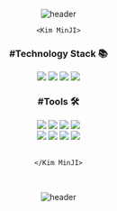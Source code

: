 <div align = center>

![header](https://capsule-render.vercel.app/api?type=waving&color=0:ffc144,100:5dacfd&height=200&text=KIMDUST👋🏼&fontColor=ffffff&fontAlignY=36&fontAlign=77&fontSize=60)

` <Kim MinJI> `

### #Technology Stack 📚

<img src ="https://img.shields.io/badge/HTML5-E34F26.svg?&style=for-the-badge&logo=HTML5&logoColor=white"/>
<img src ="https://img.shields.io/badge/CSS-1572B6.svg?&style=for-the-badge&logo=css3&logoColor=white"/>
<img src ="https://img.shields.io/badge/javascript-F7DF1E.svg?&style=for-the-badge&logo=javascript&logoColor=black"/>
<img src ="https://img.shields.io/badge/react-61DBFB.svg?&style=for-the-badge&logo=react&logoColor=black"/>

### #Tools 🛠

<img src ="https://img.shields.io/badge/visualstudiocode-007ACC.svg?&style=for-the-badge&logo=visualstudiocode&logoColor=white"/>
<img src ="https://img.shields.io/badge/github-181717.svg?&style=for-the-badge&logo=github&logoColor=white"/>
<img src ="https://img.shields.io/badge/figma-F24E1E.svg?&style=for-the-badge&logo=figma&logoColor=white"/>  
<img src ="https://img.shields.io/badge/slack-4A154B.svg?&style=for-the-badge&logo=slack&logoColor=white"/>
</br>
<img src ="https://img.shields.io/badge/photoshop-31A8FF.svg?&style=for-the-badge&logo=adobephotoshop&logoColor=white"/>
<img src ="https://img.shields.io/badge/illustrator-FF9A00.svg?&style=for-the-badge&logo=adobeillustrator&logoColor=white"/>
<img src ="https://img.shields.io/badge/3DS MAX-38a0c6.svg?&style=for-the-badge&logo=autodesk&logoColor=white"/>
<img src ="https://img.shields.io/badge/blender-E87D0D.svg?&style=for-the-badge&logo=blender&logoColor=white"/>

</br>
</br>

``` </Kim MinJI> ```

</br>

![header](https://capsule-render.vercel.app/api?type=waving&color=0:ffc144,100:5dacfd&height=200&section=footer)

